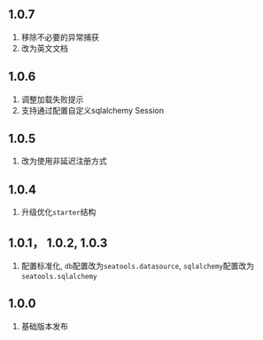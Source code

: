 
## 1.0.7
1. 移除不必要的异常捕获
2. 改为英文文档

## 1.0.6
1. 调整加载失败提示
2. 支持通过配置自定义sqlalchemy Session

## 1.0.5
1. 改为使用非延迟注册方式

## 1.0.4
1. 升级优化`starter`结构

## 1.0.1， 1.0.2, 1.0.3
1. 配置标准化, `db`配置改为`seatools.datasource`, `sqlalchemy`配置改为`seatools.sqlalchemy`

## 1.0.0
1. 基础版本发布
